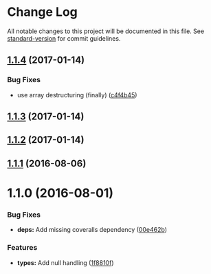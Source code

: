 # Change Log

All notable changes to this project will be documented in this file. See [standard-version](https://github.com/conventional-changelog/standard-version) for commit guidelines.

<a name="1.1.4"></a>
## [1.1.4](https://github.com/JaKXz/type-convert/compare/v1.1.3...v1.1.4) (2017-01-14)


### Bug Fixes

* use array destructuring (finally) ([c4f4b45](https://github.com/JaKXz/type-convert/commit/c4f4b45))



<a name="1.1.3"></a>
## [1.1.3](https://github.com/JaKXz/type-convert/compare/v1.1.2...v1.1.3) (2017-01-14)



<a name="1.1.2"></a>
## [1.1.2](https://github.com/JaKXz/type-convert/compare/v1.1.0...v1.1.2) (2017-01-14)



<a name="1.1.1"></a>
## [1.1.1](https://github.com/JaKXz/type-convert/compare/v1.1.0...v1.1.1) (2016-08-06)



<a name="1.1.0"></a>
# 1.1.0 (2016-08-01)


### Bug Fixes

* **deps:** Add missing coveralls dependency ([00e462b](https://github.com/JaKXz/type-convert/commit/00e462b))


### Features

* **types:** Add null handling ([1f8810f](https://github.com/JaKXz/type-convert/commit/1f8810f))
